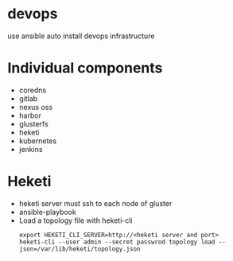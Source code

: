 # devops
use ansible auto install devops infrastructure

# Individual components
- coredns
- gitlab 
- nexus oss
- harbor
- glusterfs
- heketi
- kubernetes
- jenkins

# Heketi
* heketi server must ssh to each node of gluster
* ansible-playbook
* Load a topology file with heketi-cli
    ```
    export HEKETI_CLI_SERVER=http://<heketi server and port>
    heketi-cli --user admin --secret passwrod topology load --json=/var/lib/heketi/topology.json
    ```

